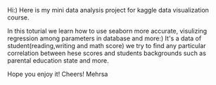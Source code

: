 Hi:)
Here is my mini data analysis project for kaggle data visualization course. 


In this toturial we learn how to use seaborn more accurate, visulizing regression among parameters in database and more:)
It's a data of student(reading,writing and math score) we try to find any particular correlation between hese scores and students backgrounds such as parental education state and more. 

Hope you enjoy it!
Cheers!
Mehrsa
